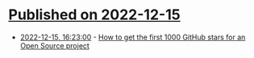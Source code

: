 # [Published on 2022-12-15](index.md)

* [2022-12-15, 16:23:00](https://news.ycombinator.com/item?id=34001814) - [How to get the first 1000 GitHub stars for an Open Source project](https://github.com/getlago/lago/wiki/How-to-get-the-first-1000-Github-stars-for-an-Open-Source-project)
